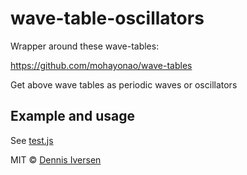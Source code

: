# wave-table-oscillators

Wrapper around these wave-tables: 

https://github.com/mohayonao/wave-tables

Get above wave tables as periodic waves or oscillators

## Example and usage

See [test.js](test.js)

MIT © [Dennis Iversen](https://github.com/diversen)
